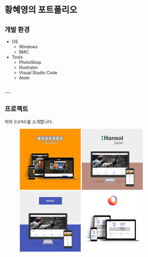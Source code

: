 # 황혜영의 포트폴리오  
## 개발 환경  
- OS
    - Windows
    - MAC
- Tools
    - PhotoShop
    - Illustrator
    - Visual Studio Code
    - Atom  
<br>
---
<br>

## 프로젝트  
저의 `프로젝트`를 소개합니다.  
<div style="text-align:center;">
    <img src="./images/port_megabox.png" width="200">
    <img src="./images/port_hansol.png" width="200">
    <img src="./images/port_indigo.png" width="200">
    <img src="./images/port_mozilla.png" width="200">
</div>

